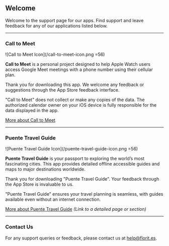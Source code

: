 ## Welcome

Welcome to the support page for our apps. Find support and leave feedback for any of our applications listed below.

---

### Call to Meet

![Call to Meet Icon](/call-to-meet-icon.png =56)

**Call to Meet** is a personal project designed to help Apple Watch users access Google Meet meetings with a phone number using their cellular plan.

Thank you for downloading this app. We welcome any feedback or suggestions through the App Store feedback interface.

"Call to Meet" does not collect or make any copies of the data. The authorized calendar owner on your iOS device is fully responsible for the data displayed in the app.

[More about Call to Meet](https://www.google.com/url?sa=t&source=web&rct=j&opi=89978449&url=https://apps.apple.com/ve/app/call-to-meet/id1625101444&ved=2ahUKEwjU2paIifGFAxXu6wIHHea2CtgQFnoECBUQAQ&usg=AOvVaw19wVonpj4mT7SedFtbLZsx)

---

### Puente Travel Guide

![Puente Travel Guide Icon](/puente-travel-guide-icon.png =56)

**Puente Travel Guide** is your passport to exploring the world’s most fascinating cities. This app provides detailed offline accessible guides and maps to major destinations worldwide.

Thank you for downloading "Puente Travel Guide". Your feedback through the App Store is invaluable to us.

"Puente Travel Guide" ensures your travel planning is seamless, with guides available even without an internet connection.

[More about Puente Travel Guide](#) *(Link to a detailed page or section)*

---

### Contact Us

For any support queries or feedback, please contact us at [help@florit.es](mailto:help@florit.es).

